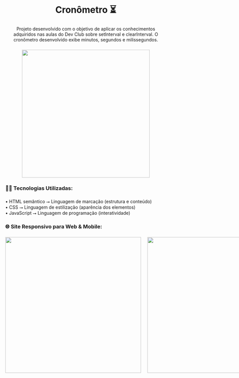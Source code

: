 <h1 align="center">Cronômetro ⏳</h1>

###

<p align="center">Projeto desenvolvido com o objetivo de aplicar os conhecimentos adquiridos nas aulas do Dev Club sobre setInterval e clearInterval. O cronômetro desenvolvido exibe minutos, segundos e milissegundos.</p>

###

<div align="center">
  <img height="400" src="https://i.imgur.com/dbzed49.png"  />
</div>

###

<h3 align="left">👨‍💻 Tecnologias Utilizadas:</h3>

###

<p align="left">• HTML semântico ⭢ Linguagem de marcação (estrutura e conteúdo)<br>
  • CSS ⭢ Linguagem de estilização (aparência dos elementos)<br>• 
  JavaScript ⭢ Linguagem de programação (interatividade)</p>

###

<h3 align="left">🌐 Site Responsivo para Web & Mobile:</h3>

###

<div align="left" style="display: flex; gap: 20px;">
  <img height="425" src="https://i.imgur.com/MRFiazJ.png" />
  <img height="425" src="https://i.imgur.com/yARS4Xv.png" />
  <img height="425" src="https://i.imgur.com/66BEO33.png" />
</div>
